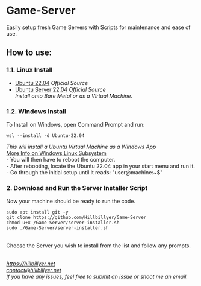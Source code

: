 # Game-Server
Easily setup fresh Game Servers with Scripts for maintenance and ease of use.

## How to use:

### 1.1. Linux Install
- [Ubuntu 22.04](https://releases.ubuntu.com/22.04.3/ubuntu-22.04.3-desktop-amd64.iso) *Official Source*
- [Ubuntu Server 22.04](https://releases.ubuntu.com/22.04.3/ubuntu-22.04.3-live-server-amd64.iso) *Official Source*
<br> *Install onto Bare Metal or as a Virtual Machine.*

### 1.2. Windows Install
To Install on Windows, open Command Prompt and run:
```
wsl --install -d Ubuntu-22.04
```
*This will install a Ubuntu Virtual Machine as a Windows App*
<br>[More Info on Windows Linux Subsystem](https://learn.microsoft.com/en-us/windows/wsl/)
<br> - You will then have to reboot the computer. 
<br> - After rebooting, locate the Ubuntu 22.04 app in your start menu and run it. 
<br> - Go through the initial setup until it reads: "user@machine:~$"

### 2. Download and Run the Server Installer Script
Now your machine should be ready to run the code.
```
sudo apt install git -y
git clone https://github.com/Hillbillyer/Game-Server
chmod u+x /Game-Server/server-installer.sh
sudo ./Game-Server/server-installer.sh
```
<br>Choose the Server you wish to install from the list and follow any prompts. 


<br>*https://hillbillyer.net*
<br>*contact@hillbillyer.net*
<br>*If you have any issues, feel free to submit an issue or shoot me an email.*
